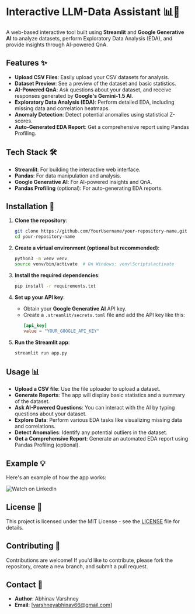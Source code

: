 # Interactive LLM-Data Assistant 📊🤖

A web-based interactive tool built using **Streamlit** and **Google Generative AI** to analyze datasets, perform Exploratory Data Analysis (EDA), and provide insights through AI-powered QnA.

## Features ✨
- **Upload CSV Files**: Easily upload your CSV datasets for analysis.
- **Dataset Preview**: See a preview of the dataset and basic statistics.
- **AI-Powered QnA**: Ask questions about your dataset, and receive responses generated by **Google's Gemini-1.5 AI**.
- **Exploratory Data Analysis (EDA)**: Perform detailed EDA, including missing data and correlation heatmaps.
- **Anomaly Detection**: Detect potential anomalies using statistical Z-scores.
- **Auto-Generated EDA Report**: Get a comprehensive report using Pandas Profiling.

## Tech Stack 🛠
- **Streamlit**: For building the interactive web interface.
- **Pandas**: For data manipulation and analysis.
- **Google Generative AI**: For AI-powered insights and QnA.
- **Pandas Profiling** (optional): For auto-generating EDA reports.

## Installation 🚀

1. **Clone the repository**:
    ```bash
    git clone https://github.com/YourUsername/your-repository-name.git
    cd your-repository-name
    ```

2. **Create a virtual environment (optional but recommended)**:
    ```bash
    python3 -m venv venv
    source venv/bin/activate  # On Windows: venv\Scripts\activate
    ```

3. **Install the required dependencies**:
    ```bash
    pip install -r requirements.txt
    ```

4. **Set up your API key**:
    - Obtain your **Google Generative AI** API key.
    - Create a `.streamlit/secrets.toml` file and add the API key like this:
      ```toml
      [api_key]
      value = "YOUR_GOOGLE_API_KEY"
      ```

5. **Run the Streamlit app**:
    ```bash
    streamlit run app.py
    ```

## Usage 📊

- **Upload a CSV file**: Use the file uploader to upload a dataset.
- **Generate Reports**: The app will display basic statistics and a summary of the dataset.
- **Ask AI-Powered Questions**: You can interact with the AI by typing questions about your dataset.
- **Explore Data**: Perform various EDA tasks like visualizing missing data and correlations.
- **Detect Anomalies**: Identify any potential outliers in the dataset.
- **Get a Comprehensive Report**: Generate an automated EDA report using Pandas Profiling (optional).

## Example 💡

Here's an example of how the app works:

![Watch on LinkedIn](path/to/screenshot.png)

## License 📄

This project is licensed under the MIT License - see the [LICENSE](LICENSE) file for details.

## Contributing 🤝

Contributions are welcome! If you'd like to contribute, please fork the repository, create a new branch, and submit a pull request.

## Contact 📧

- **Author**: Abhinav Varshney
- **Email**: [varshneyabhinav66@gmail.com]    

